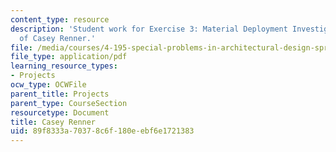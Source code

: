 ```yaml
---
content_type: resource
description: 'Student work for Exercise 3: Material Deployment Investigation courtesy
  of Casey Renner.'
file: /media/courses/4-195-special-problems-in-architectural-design-spring-2005/89f8333a70378c6f180eebf6e1721383_3rener.pdf
file_type: application/pdf
learning_resource_types:
- Projects
ocw_type: OCWFile
parent_title: Projects
parent_type: CourseSection
resourcetype: Document
title: Casey Renner
uid: 89f8333a-7037-8c6f-180e-ebf6e1721383
---
```

